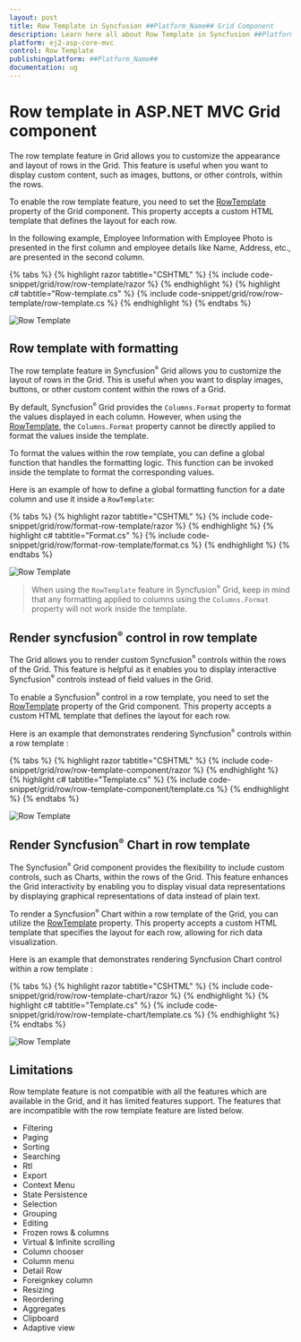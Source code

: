```yaml
---
layout: post
title: Row Template in Syncfusion ##Platform_Name## Grid Component
description: Learn here all about Row Template in Syncfusion ##Platform_Name## Grid component of Syncfusion Essential JS 2 and more.
platform: ej2-asp-core-mvc
control: Row Template
publishingplatform: ##Platform_Name##
documentation: ug
---
```


# Row template in ASP.NET MVC Grid component

The row template feature in Grid allows you to customize the appearance and layout of rows in the Grid. This feature is useful when you want to display custom content, such as images, buttons, or other controls, within the rows.

To enable the row template feature, you need to set the [RowTemplate](https://help.syncfusion.com/cr/aspnetmvc-js2/Syncfusion.EJ2.Grids.Grid.html#Syncfusion_EJ2_Grids_Grid_RowTemplate) property of the Grid component. This property accepts a custom HTML template that defines the layout for each row. 

In the following example, Employee Information with Employee Photo is presented in the first column and employee details like Name, Address, etc., are presented in the second column.

{% tabs %}
{% highlight razor tabtitle="CSHTML" %}
{% include code-snippet/grid/row/row-template/razor %}
{% endhighlight %}
{% highlight c# tabtitle="Row-template.cs" %}
{% include code-snippet/grid/row/row-template/row-template.cs %}
{% endhighlight %}
{% endtabs %}

![Row Template](../images/row/row-template.png)

## Row template with formatting

The row template feature in Syncfusion<sup style="font-size:70%">&reg;</sup> Grid allows you to customize the layout of rows in the Grid. This is useful when you want to display images, buttons, or other custom content within the rows of a Grid.

By default, Syncfusion<sup style="font-size:70%">&reg;</sup> Grid provides the `Columns.Format` property to format the values displayed in each column. However, when using the [RowTemplate](https://help.syncfusion.com/cr/aspnetmvc-js2/Syncfusion.EJ2.Grids.Grid.html#Syncfusion_EJ2_Grids_Grid_RowTemplate), the `Columns.Format` property cannot be directly applied to format the values inside the template.

To format the values within the row template, you can define a global function that handles the formatting logic. This function can be invoked inside the template to format the corresponding values.

Here is an example of how to define a global formatting function for a date column and use it inside a `RowTemplate`:

{% tabs %}
{% highlight razor tabtitle="CSHTML" %}
{% include code-snippet/grid/row/format-row-template/razor %}
{% endhighlight %}
{% highlight c# tabtitle="Format.cs" %}
{% include code-snippet/grid/row/format-row-template/format.cs %}
{% endhighlight %}
{% endtabs %}

![Row Template](../images/row/format-row-template.png)

> When using the `RowTemplate` feature in Syncfusion<sup style="font-size:70%">&reg;</sup> Grid, keep in mind that any formatting applied to columns using the `Columns.Format` property will not work inside the template.

## Render syncfusion<sup style="font-size:70%">&reg;</sup> control in row template

The Grid allows you to render custom Syncfusion<sup style="font-size:70%">&reg;</sup> controls within the rows of the Grid. This feature is helpful as it enables you to display interactive Syncfusion<sup style="font-size:70%">&reg;</sup> controls instead of field values in the Grid.

To enable a Syncfusion<sup style="font-size:70%">&reg;</sup> control in a row template, you need to set the [RowTemplate](https://help.syncfusion.com/cr/aspnetmvc-js2/Syncfusion.EJ2.Grids.Grid.html#Syncfusion_EJ2_Grids_Grid_RowTemplate) property of the Grid component. This property accepts a custom HTML template that defines the layout for each row. 

Here is an example that demonstrates rendering Syncfusion<sup style="font-size:70%">&reg;</sup> controls within a row template :

{% tabs %}
{% highlight razor tabtitle="CSHTML" %}
{% include code-snippet/grid/row/row-template-component/razor %}
{% endhighlight %}
{% highlight c# tabtitle="Template.cs" %}
{% include code-snippet/grid/row/row-template-component/template.cs %}
{% endhighlight %}
{% endtabs %}

![Row Template](../images/row/row-template-component.png)

## Render Syncfusion<sup style="font-size:70%">&reg;</sup> Chart in row template

The Syncfusion<sup style="font-size:70%">&reg;</sup> Grid component provides the flexibility to include custom controls, such as Charts, within the rows of the Grid. This feature enhances the Grid interactivity by enabling you to display visual data representations by displaying graphical representations of data instead of plain text.

To render a Syncfusion<sup style="font-size:70%">&reg;</sup> Chart within a row template of the Grid, you can utilize the [RowTemplate](https://help.syncfusion.com/cr/aspnetmvc-js2/Syncfusion.EJ2.Grids.Grid.html#Syncfusion_EJ2_Grids_Grid_RowTemplate) property. This property accepts a custom HTML template that specifies the layout for each row, allowing for rich data visualization.

Here is an example that demonstrates rendering Syncfusion Chart control within a row template :

{% tabs %}
{% highlight razor tabtitle="CSHTML" %}
{% include code-snippet/grid/row/row-template-chart/razor %}
{% endhighlight %}
{% highlight c# tabtitle="Template.cs" %}
{% include code-snippet/grid/row/row-template-chart/template.cs %}
{% endhighlight %}
{% endtabs %}

![Row Template](../images/row/row-template-chart.png)

## Limitations

Row template feature is not compatible with all the features which are available in the Grid, and it has limited features support. The features that are incompatible with the row template feature are listed below.

* Filtering
* Paging
* Sorting
* Searching
* Rtl
* Export
* Context Menu
* State Persistence
* Selection
* Grouping
* Editing
* Frozen rows & columns
* Virtual & Infinite scrolling
* Column chooser
* Column menu
* Detail Row
* Foreignkey column
* Resizing
* Reordering
* Aggregates
* Clipboard
* Adaptive view